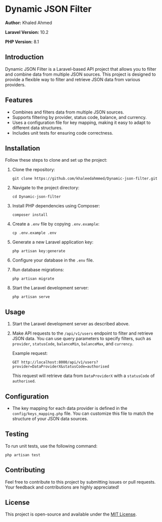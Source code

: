 # Dynamic JSON Filter

**Author:** Khaled Ahmed

**Laravel Version:** 10.2

**PHP Version:** 8.1

## Introduction

Dynamic JSON Filter is a Laravel-based API project that allows you to filter and combine data from multiple JSON sources. This project is designed to provide a flexible way to filter and retrieve JSON data from various providers.

## Features

- Combines and filters data from multiple JSON sources.
- Supports filtering by provider, status code, balance, and currency.
- Uses a configuration file for key mapping, making it easy to adapt to different data structures.
- Includes unit tests for ensuring code correctness.

## Installation

Follow these steps to clone and set up the project:

1. Clone the repository:

   ```shell
   git clone https://github.com/khaleedahmmed/Dynamic-json-filter.git
   ```

2. Navigate to the project directory:

   ```shell
   cd Dynamic-json-filter
   ```

3. Install PHP dependencies using Composer:

   ```shell
   composer install
   ```

4. Create a `.env` file by copying `.env.example`:

   ```shell
   cp .env.example .env
   ```

5. Generate a new Laravel application key:

   ```shell
   php artisan key:generate
   ```

6. Configure your database in the `.env` file.

7. Run database migrations:

   ```shell
   php artisan migrate
   ```

8. Start the Laravel development server:

   ```shell
   php artisan serve
   ```

## Usage

1. Start the Laravel development server as described above.

2. Make API requests to the `/api/v1/users` endpoint to filter and retrieve JSON data. You can use query parameters to specify filters, such as `provider`, `statusCode`, `balanceMin`, `balanceMax`, and `currency`.

   Example request:

   ```
   GET http://localhost:8000/api/v1/users?provider=DataProviderX&statusCode=authorised
   ```

   This request will retrieve data from `DataProviderX` with a `statusCode` of `authorised`.

## Configuration

- The key mapping for each data provider is defined in the `config/keys_mapping.php` file. You can customize this file to match the structure of your JSON data sources.

## Testing

To run unit tests, use the following command:

```shell
php artisan test
```

## Contributing

Feel free to contribute to this project by submitting issues or pull requests. Your feedback and contributions are highly appreciated!

## License

This project is open-source and available under the [MIT License](LICENSE).
